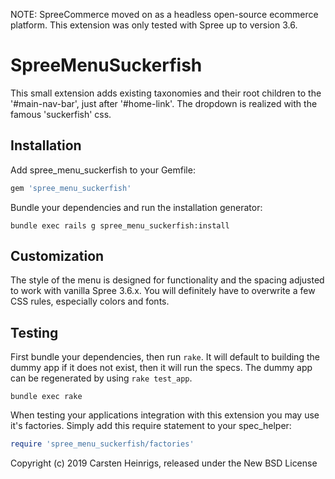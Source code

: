 NOTE: SpreeCommerce moved on as a headless open-source ecommerce platform. This extension was only tested with Spree up to version 3.6.

SpreeMenuSuckerfish
===================

This small extension adds existing taxonomies and their root children to the '#main-nav-bar', just after '#home-link'. The dropdown is realized with the famous 'suckerfish' css.

Installation
------------

Add spree_menu_suckerfish to your Gemfile:

```ruby
gem 'spree_menu_suckerfish'
```

Bundle your dependencies and run the installation generator:

```shell
bundle exec rails g spree_menu_suckerfish:install
```

Customization
-------------

The style of the menu is designed for functionality and the spacing adjusted to work with vanilla Spree 3.6.x. You will definitely have to overwrite a few CSS rules, especially colors and fonts.

Testing
-------

First bundle your dependencies, then run `rake`. It will default to building the dummy app if it does not exist, then it will run the specs. The dummy app can be regenerated by using `rake test_app`.

```shell
bundle exec rake
```

When testing your applications integration with this extension you may use it's factories.
Simply add this require statement to your spec_helper:

```ruby
require 'spree_menu_suckerfish/factories'
```

Copyright (c) 2019 Carsten Heinrigs, released under the New BSD License
